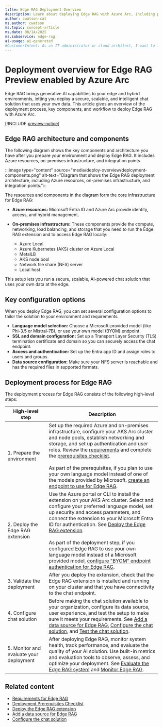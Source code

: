 ```yaml
---
title: Edge RAG Deployment Overview
description: Learn about deploying Edge RAG with Azure Arc, including prerequisites, configuration options, and steps for secure, scalable AI at the edge.
author: cwatson-cat
ms.author: cwatson
ms.topic: concept-article
ms.date: 08/14/2025
ms.subservice: edge-rag
ai-usage: ai-generated
#CustomerIntent: As an IT administrator or cloud architect, I want to learn about deploying and configuring Edge RAG with Azure Arc so that I can enable a secure, scalable AI-powered chat solution using my organization's data at the edge.
---
```


# Deployment overview for Edge RAG Preview enabled by Azure Arc

Edge RAG brings generative AI capabilities to your edge and hybrid environments, letting you deploy a secure, scalable, and intelligent chat solution that uses your own data. This article gives an overview of the deployment process, key components, and workflow to deploy Edge RAG with Azure Arc.

[!INCLUDE [preview-notice](includes/preview-notice.md)]

## Edge RAG architecture and components

The following diagram shows the key components and architecture you have after you prepare your environment and deploy Edge RAG. It includes Azure resources, on-premises infrastructure, and integration points.

:::image type="content" source="media/deploy-overview/deployment-components.png" alt-text="Diagram that shows the Edge RAG deployment architecture, including Azure resources, on-premises infrastructure, and integration points.":::

The resources and components in the diagram form the core infrastructure for Edge RAG:

- **Azure resources:**
  Microsoft Entra ID and Azure Arc provide identity, access, and hybrid management.

- **On-premises infrastructure:**
  These components provide the compute, networking, load balancing, and storage that you need to run the Edge RAG extension and to access Edge RAG locally:

  - Azure Local
  - Azure Kubernetes (AKS) cluster on Azure Local
  - MetalLB
  - AKS node pool
  - Network file share (NFS) server
  - Local host

This setup lets you run a secure, scalable, AI-powered chat solution that uses your own data at the edge.

## Key configuration options

When you deploy Edge RAG, you can set several configuration options to tailor the solution to your environment and requirements.

- **Language model selection:** Choose a Microsoft-provided model (like Phi-3.5 or Mistral-7B), or use your own model (BYOM) endpoint.
- **SSL and domain configuration:** Set up a Transport Layer Security (TLS) termination certificate and domain so you can securely access the chat endpoint.
- **Access and authentication:** Set up the Entra app ID and assign roles to users and groups.
- **Data source configuration:** Make sure your NFS server is reachable and has the required files in supported formats.

## Deployment process for Edge RAG

The deployment process for Edge RAG consists of the following high-level steps:

| High-level step  | Description |
|-----------------|-----------------------------------------------------------|
| 1. Prepare the environment               | Set up the required Azure and on-premises infrastructure, configure your AKS Arc cluster and node pools, establish networking and storage, and set up authentication and user roles. Review the [requirements](requirements.md) and complete the [prerequisites checklist](complete-prerequisites.md). <br><br>As part of the prerequisites, if you plan to use your own language model instead of one of the models provided by Microsoft,  [create an endpoint to use for Edge RAG](prepare-model-endpoint.md). |
| 2. Deploy the Edge RAG extension         | Use the Azure portal or CLI to install the extension on your AKS Arc cluster. Select and configure your preferred language model, set up security and access parameters, and connect the extension to your Microsoft Entra ID for authentication. See [Deploy the Edge RAG extension](deploy.md). <br><br>As part of the deployment step, if you configured Edge RAG to use your own language model instead of a Microsoft provided model, [configure "BYOM" endpoint authentication for Edge RAG](configure-endpoint-authentication.md).|
| 3. Validate the deployment               | After you deploy the extension, check that the Edge RAG extension is installed and running on your cluster and that you have connectivity to the chat endpoint.                                                                |
| 4. Configure chat solution               | Before making the chat solution available to your organization, configure its data source, user experience, and test the setup to make sure it meets your requirements. See [Add a data source for Edge RAG](add-data-source.md), [Configure the chat solution](build-chat-solution-overview.md), and [Test the chat solution](test-end-user-app.md). |
| 5. Monitor and evaluate your deployment  | After deploying Edge RAG, monitor system health, track performance, and evaluate the quality of your AI solution. Use built-in metrics and evaluation tools to observe, assess, and optimize your deployment. See [Evaluate the Edge RAG system](evaluate-solution.md) and [Monitor Edge RAG](observability.md). |

## Related content

- [Requirements for Edge RAG](requirements.md)
- [Deployment Prerequisites Checklist](complete-prerequisites.md)
- [Deploy the Edge RAG extension](deploy.md)
- [Add a data source for Edge RAG](add-data-source.md)
- [Configure the chat solution](build-chat-solution-overview.md)